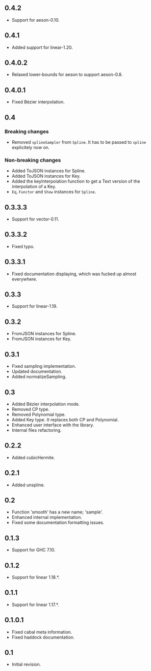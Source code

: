 ## 0.4.2

- Support for aeson-0.10.

## 0.4.1

- Added support for linear-1.20.

## 0.4.0.2

- Relaxed lower-bounds for aeson to support aeson-0.8.

## 0.4.0.1

- Fixed Bézier interpolation.

## 0.4

### Breaking changes

- Removed `splineSampler` from `Spline`. It has to be passed to `spline`
  explicitely now on.

### Non-breaking changes

- Added ToJSON instances for Spline.
- Added ToJSON instances for Key.
- Added the keyInterpolation function to get a Text version of the
  interpolation of a Key.
- `Eq`, `Functor` and `Show` instances for `Spline`.

## 0.3.3.3

- Support for vector-0.11.

## 0.3.3.2

- Fixed typo.

## 0.3.3.1

- Fixed documentation displaying, which was fucked up almost everywhere.

## 0.3.3

- Support for linear-1.19.

## 0.3.2

- FromJSON instances for Spline.
- FromJSON instances for Key.

## 0.3.1

- Fixed sampling implementation.
- Updated documentation.
- Added normalizeSampling.

## 0.3

- Added Bézier interpolation mode.
- Removed CP type.
- Removed Polynomial type.
- Added Key type. It replaces both CP and Polynomial.
- Enhanced user interface with the library.
- Internal files refactoring.

## 0.2.2

- Added cubicHermite.

## 0.2.1

- Added unspline.

## 0.2

- Function 'smooth' has a new name; 'sample'.
- Enhanced internal implementation.
- Fixed some documentation formatting issues.

## 0.1.3

- Support for GHC 7.10.

## 0.1.2

- Support for linear 1.18.*.

## 0.1.1

- Support for linear 1.17.*.

## 0.1.0.1

- Fixed cabal meta information.
- Fixed haddock documentation.

## 0.1

- Initial revision.
